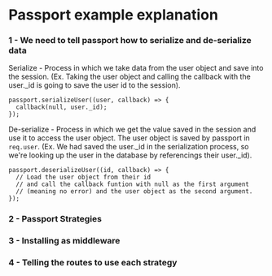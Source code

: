 # Passport example explanation

### 1 - We need to tell passport how to serialize and de-serialize data

Serialize - Process in which we take data from the user object and save into the session.
(Ex. Taking the user object and calling the callback with the user._id is going to save the user id to the session).

```
passport.serializeUser((user, callback) => {
  callback(null, user._id);
});
```

De-serialize - Process in which we get the value saved in the session and use it to access the user object. The user object is saved by passport in `req.user`.
(Ex. We had saved the user._id in the serialization process, so we're looking up the user in the database by referencings their user._id).

```
passport.deserializeUser((id, callback) => {
  // Load the user object from their id
  // and call the callback funtion with null as the first argument
  // (meaning no error) and the user object as the second argument.
});
```

### 2 - Passport Strategies

### 3 - Installing as middleware

### 4 - Telling the routes to use each strategy
